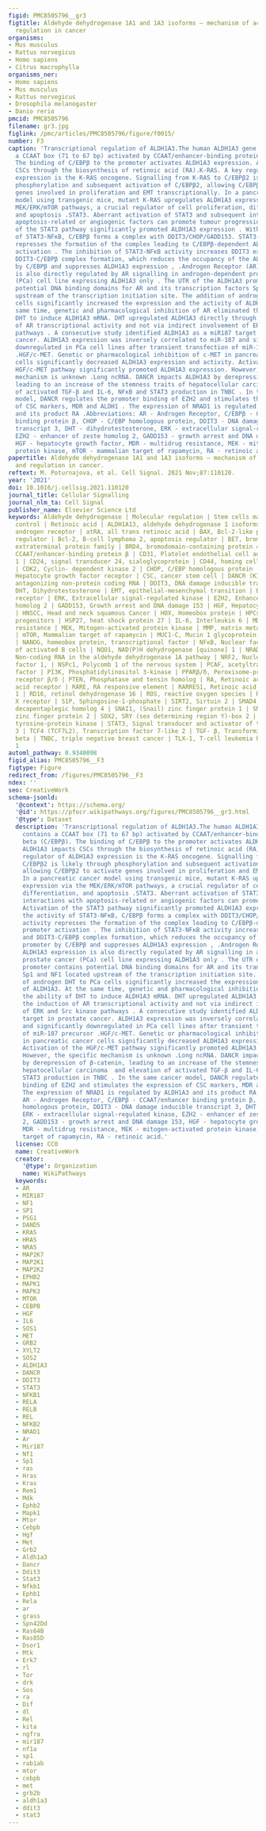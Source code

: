 ```yaml
---
figid: PMC8505796__gr3
figtitle: Aldehyde dehydrogenase 1A1 and 1A3 isoforms – mechanism of activation and
  regulation in cancer
organisms:
- Mus musculus
- Rattus norvegicus
- Homo sapiens
- Citrus macrophylla
organisms_ner:
- Homo sapiens
- Mus musculus
- Rattus norvegicus
- Drosophila melanogaster
- Danio rerio
pmcid: PMC8505796
filename: gr3.jpg
figlink: /pmc/articles/PMC8505796/figure/f0015/
number: F3
caption: 'Transcriptional regulation of ALDH1A3.The human ALDH1A3 gene promoter contains
  a CCAAT box (71 to 67 bp) activated by CCAAT/enhancer-binding protein beta (C/EBPβ).
  The binding of C/EBPβ to the promoter activates ALDH1A3 expression. ALDH1A3 impacts
  CSCs through the biosynthesis of retinoic acid (RA).K-RAS. A key regulator of ALDH1A3
  expression is the K-RAS oncogene. Signalling from K-RAS to C/EBPβ2 is likely through
  phosphorylation and subsequent activation of C/EBPβ2, allowing C/EBPβ2 to activate
  genes involved in proliferation and EMT transcriptionally. In a pancreatic cancer
  model using transgenic mice, mutant K-RAS upregulates ALDH1A3 expression via the
  MEK/ERK/mTOR pathways, a crucial regulator of cell proliferation, differentiation,
  and apoptosis .STAT3. Aberrant activation of STAT3 and subsequent interactions with
  apoptosis-related or angiogenic factors can promote tumour progression. Activation
  of the STAT3 pathway significantly promoted ALDH1A3 expression . Without the activity
  of STAT3-NFκB, C/EBPβ forms a complex with DDIT3/CHOP/GADD153. STAT3-NFκB activity
  represses the formation of the complex leading to C/EBPβ-dependent ALDH1A3 promoter
  activation . The inhibition of STAT3-NFκB activity increases DDIT3 expression and
  DDIT3-C/EBPβ complex formation, which reduces the occupancy of the ALDH1A3 promoter
  by C/EBPβ and suppresses ALDH1A3 expression , .Androgen Receptor (AR). ALDH1A3 expression
  is also directly regulated by AR signalling in androgen-dependent prostate cancer
  (PCa) cell line expressing ALDH1A3 only . The UTR of the ALDH1A3 promoter contains
  potential DNA binding domains for AR and its transcription factors Sp1 and NF1 located
  upstream of the transcription initiation site. The addition of androgen DHT to PCa
  cells significantly increased the expression and the activity of ALDH1A3. At the
  same time, genetic and pharmacological inhibition of AR eliminated the ability of
  DHT to induce ALDH1A3 mRNA. DHT upregulated ALDH1A3 directly through the induction
  of AR transcriptional activity and not via indirect involvement of ERK and Src kinase
  pathways . A consecutive study identified ALDH1A3 as a miR187 target in prostate
  cancer. ALDH1A3 expression was inversely correlated to miR-187 and significantly
  downregulated in PCa cell lines after transient transfection of miR-187 precursor
  .HGF/c-MET. Genetic or pharmacological inhibition of c-MET in pancreatic cancer
  cells significantly decreased ALDH1A3 expression and activity. Activation of the
  HGF/c-MET pathway significantly promoted ALDH1A3 expression. However, the specific
  mechanism is unknown .Long ncRNA. DANCR impacts ALDH1A3 by derepression of β-catenin,
  leading to an increase of the stemness traits of hepatocellular carcinoma  and elevation
  of activated TGF-β and IL-6, NFκB and STAT3 production in TNBC . In the same cancer
  model, DANCR regulates the promoter binding of EZH2 and stimulates the expression
  of CSC markers, MDR and ALDH1 . The expression of NRAD1 is regulated by ALDH1A3
  and its product RA .Abbreviations: AR - Androgen Receptor, C/EBPβ - CCAAT/enhancer
  binding protein β, CHOP - C/EBP homologous protein, DDIT3 - DNA damage inducible
  transcript 3, DHT - dihydrotestosterone, ERK - extracellular signal-regulated kinase,
  EZH2 - enhancer of zeste homolog 2, GADD153 - growth arrest and DNA damage 153,
  HGF - hepatocyte growth factor, MDR - multidrug resistance, MEK - mitogen-activated
  protein kinase, mTOR - mammalian target of rapamycin, RA - retinoic acid.'
papertitle: Aldehyde dehydrogenase 1A1 and 1A3 isoforms – mechanism of activation
  and regulation in cancer.
reftext: M. Poturnajova, et al. Cell Signal. 2021 Nov;87:110120.
year: '2021'
doi: 10.1016/j.cellsig.2021.110120
journal_title: Cellular Signalling
journal_nlm_ta: Cell Signal
publisher_name: Elsevier Science Ltd
keywords: Aldehyde dehydrogenase | Molecular regulation | Stem cells marker | Transcriptional
  control | Retinoic acid | ALDH1A13, aldehyde dehydrogenase 1 isoforms A1, A3 | AR,
  androgen receptor | atRA, all trans retinoic acid | BAX, Bcl-2-like protein 4, apoptosis
  regulator | Bcl-2, B-cell lymphoma 2, apoptosis regulator | BET, bromodomain and
  extraterminal protein family | BRD4, bromodomain-containing protein 4 | C/EBPβ,
  CCAAT/enhancer-binding protein β | CD31, Platelet endothelial cell adhesion molecule
  1 | CD24, signal transducer 24, sialoglycoprotein | CD44, homing cell adhesion molecule
  | CDK2, Cyclin- dependent kinase 2 | CHOP, C/EBP homologous protein | cMET (HGFR),
  Hepatocyte growth factor receptor | CSC, cancer stem cell | DANCR (KIAA0114), Differentiation
  antagonizing non-protein coding RNA | DDIT3, DNA damage inducible transcript 3 |
  DHT, Dihydrotestosterone | EMT, epithelial-mesenchymal transition | ER, Estrogen
  receptor | ERK, Extracellular signal-regulated kinase | EZH2, Enhancer of zeste
  homolog 2 | GADD153, Growth arrest and DNA damage 153 | HGF, Hepatocyte growth factor
  | HNSCC, Head and neck squamous Cancer | HOX, Homeobox protein | HPCs, hematopoietic
  progenitors | HSP27, heat shock protein 27 | IL-6, Interleukin 6 | MDR, multidrug
  resistance | MEK, Mitogen-activated protein kinase | MMP, matrix metalloproteinase
  | mTOR, Mammalian target of rapamycin | MUC1-C, Mucin 1 glycoprotein, subunit C
  | NANOG, homeobox protein, transcriptional factor | NFκB, Nuclear factor kappa-light-chain-enhancer
  of activated B cells | NQO1, NAD(P)H dehydrogenase [quinone] 1 | NRAD1 (LINC00284),
  Non-coding RNA in the aldehyde dehydrogenase 1A pathway | NRF2, Nuclear respiratory
  factor 1, | NSPc1, Polycomb 1 of the nervous system | PCAF, acetyltransferase P300/CBP-associated
  factor | PI3K, Phosphatidylinositol 3-kinase | PPARβ/δ, Peroxisome-proliferator-activated
  receptor β/δ | PTEN, Phosphatase and tensin homolog | RA, Retinoic acid | RAR, Retinoic
  acid receptor | RARE, RA responsive element | RARRES1, Retinoic acid receptor responder
  1 | RD16, retinol dehydrogenase 16 | ROS, reactive oxygen species | RXR, Retinoid
  X receptor | S1P, Sphingosine-1-phosphate | SIRT2, Sirtuin 2 | SMAD4, Mothers against
  decapentaplegic homolog 4 | SNAI1, (Snail) zinc finger protein 1 | SNAI2, (Slug)
  zinc finger protein 2 | SOX2, SRY (sex determining region Y)-box 2 | SRC, proto-oncogene
  tyrosine-protein kinase | STAT3, Signal transducer and activator of transcription
  3 | TCF4 (TCF7L2), Transcription factor 7-like 2 | TGF- β, Transforming growth factor
  beta | TNBC, triple negative breast cancer | TLX-1, T-cell leukemia homeobox protein
  1
automl_pathway: 0.9340098
figid_alias: PMC8505796__F3
figtype: Figure
redirect_from: /figures/PMC8505796__F3
ndex: ''
seo: CreativeWork
schema-jsonld:
  '@context': https://schema.org/
  '@id': https://pfocr.wikipathways.org/figures/PMC8505796__gr3.html
  '@type': Dataset
  description: 'Transcriptional regulation of ALDH1A3.The human ALDH1A3 gene promoter
    contains a CCAAT box (71 to 67 bp) activated by CCAAT/enhancer-binding protein
    beta (C/EBPβ). The binding of C/EBPβ to the promoter activates ALDH1A3 expression.
    ALDH1A3 impacts CSCs through the biosynthesis of retinoic acid (RA).K-RAS. A key
    regulator of ALDH1A3 expression is the K-RAS oncogene. Signalling from K-RAS to
    C/EBPβ2 is likely through phosphorylation and subsequent activation of C/EBPβ2,
    allowing C/EBPβ2 to activate genes involved in proliferation and EMT transcriptionally.
    In a pancreatic cancer model using transgenic mice, mutant K-RAS upregulates ALDH1A3
    expression via the MEK/ERK/mTOR pathways, a crucial regulator of cell proliferation,
    differentiation, and apoptosis .STAT3. Aberrant activation of STAT3 and subsequent
    interactions with apoptosis-related or angiogenic factors can promote tumour progression.
    Activation of the STAT3 pathway significantly promoted ALDH1A3 expression . Without
    the activity of STAT3-NFκB, C/EBPβ forms a complex with DDIT3/CHOP/GADD153. STAT3-NFκB
    activity represses the formation of the complex leading to C/EBPβ-dependent ALDH1A3
    promoter activation . The inhibition of STAT3-NFκB activity increases DDIT3 expression
    and DDIT3-C/EBPβ complex formation, which reduces the occupancy of the ALDH1A3
    promoter by C/EBPβ and suppresses ALDH1A3 expression , .Androgen Receptor (AR).
    ALDH1A3 expression is also directly regulated by AR signalling in androgen-dependent
    prostate cancer (PCa) cell line expressing ALDH1A3 only . The UTR of the ALDH1A3
    promoter contains potential DNA binding domains for AR and its transcription factors
    Sp1 and NF1 located upstream of the transcription initiation site. The addition
    of androgen DHT to PCa cells significantly increased the expression and the activity
    of ALDH1A3. At the same time, genetic and pharmacological inhibition of AR eliminated
    the ability of DHT to induce ALDH1A3 mRNA. DHT upregulated ALDH1A3 directly through
    the induction of AR transcriptional activity and not via indirect involvement
    of ERK and Src kinase pathways . A consecutive study identified ALDH1A3 as a miR187
    target in prostate cancer. ALDH1A3 expression was inversely correlated to miR-187
    and significantly downregulated in PCa cell lines after transient transfection
    of miR-187 precursor .HGF/c-MET. Genetic or pharmacological inhibition of c-MET
    in pancreatic cancer cells significantly decreased ALDH1A3 expression and activity.
    Activation of the HGF/c-MET pathway significantly promoted ALDH1A3 expression.
    However, the specific mechanism is unknown .Long ncRNA. DANCR impacts ALDH1A3
    by derepression of β-catenin, leading to an increase of the stemness traits of
    hepatocellular carcinoma  and elevation of activated TGF-β and IL-6, NFκB and
    STAT3 production in TNBC . In the same cancer model, DANCR regulates the promoter
    binding of EZH2 and stimulates the expression of CSC markers, MDR and ALDH1 .
    The expression of NRAD1 is regulated by ALDH1A3 and its product RA .Abbreviations:
    AR - Androgen Receptor, C/EBPβ - CCAAT/enhancer binding protein β, CHOP - C/EBP
    homologous protein, DDIT3 - DNA damage inducible transcript 3, DHT - dihydrotestosterone,
    ERK - extracellular signal-regulated kinase, EZH2 - enhancer of zeste homolog
    2, GADD153 - growth arrest and DNA damage 153, HGF - hepatocyte growth factor,
    MDR - multidrug resistance, MEK - mitogen-activated protein kinase, mTOR - mammalian
    target of rapamycin, RA - retinoic acid.'
  license: CC0
  name: CreativeWork
  creator:
    '@type': Organization
    name: WikiPathways
  keywords:
  - AR
  - MIR187
  - NF1
  - SP1
  - PSG1
  - DAND5
  - KRAS
  - HRAS
  - NRAS
  - MAP2K7
  - MAP2K1
  - MAP2K2
  - EPHB2
  - MAPK1
  - MAPK3
  - MTOR
  - CEBPB
  - HGF
  - IL6
  - SOS1
  - MET
  - GRB2
  - XYLT2
  - SOS2
  - ALDH1A3
  - DANCR
  - DDIT3
  - STAT3
  - NFKB1
  - RELA
  - RELB
  - REL
  - NFKB2
  - NRAD1
  - Ar
  - Mir187
  - Nf1
  - Sp1
  - ras
  - Hras
  - Kras
  - Rem1
  - Mdk
  - Ephb2
  - Mapk1
  - Mtor
  - Cebpb
  - Hgf
  - Met
  - Grb2
  - Aldh1a3
  - Dancr
  - Ddit3
  - Stat3
  - Nfkb1
  - Ephb1
  - Rela
  - ar
  - grass
  - Spn42Dd
  - Ras64B
  - Ras85D
  - Dsor1
  - Mtk
  - Erk7
  - rl
  - Tor
  - drk
  - Sos
  - ra
  - Dif
  - dl
  - Rel
  - kita
  - ngfra
  - mir187
  - nf1a
  - sp1
  - rab1ab
  - mtor
  - cebpb
  - met
  - grb2b
  - aldh1a3
  - ddit3
  - stat3
---
```

